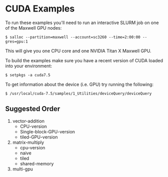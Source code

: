 # CUDA Examples

To run these examples you'll need to run an interactive SLURM job on one of the Maxwell GPU nodes:

	$ salloc --partition=maxwell --account=sc3260 --time=2:00:00 --gres=gpu:1

This will give you one CPU core and one NVIDIA Titan X Maxwell GPU.

To build the examples make sure you have a recent version of CUDA loaded into your environment:

	$ setpkgs -a cuda7.5

To get information about the device (i.e. GPU) try running the following:

	$ /usr/local/cuda-7.5/samples/1_Utilities/deviceQuery/deviceQuery

## Suggested Order

1. vector-addition
	- CPU-version  
	- Single-block-GPU-version
	- tiled-GPU-version
2. matrix-multiply
	- cpu-version
	- naive
	- tiled	 
	- shared-memory
3. multi-gpu